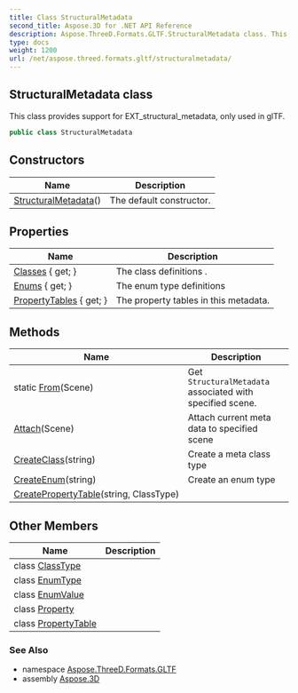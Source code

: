```yaml
---
title: Class StructuralMetadata
second_title: Aspose.3D for .NET API Reference
description: Aspose.ThreeD.Formats.GLTF.StructuralMetadata class. This class provides support for EXT_structural_metadata only used in glTF
type: docs
weight: 1200
url: /net/aspose.threed.formats.gltf/structuralmetadata/
---
```

## StructuralMetadata class

This class provides support for EXT_structural_metadata, only used in glTF.

```csharp
public class StructuralMetadata
```

## Constructors

| Name | Description |
| --- | --- |
| [StructuralMetadata](structuralmetadata/)() | The default constructor. |

## Properties

| Name | Description |
| --- | --- |
| [Classes](../../aspose.threed.formats.gltf/structuralmetadata/classes/) { get; } | The class definitions . |
| [Enums](../../aspose.threed.formats.gltf/structuralmetadata/enums/) { get; } | The enum type definitions |
| [PropertyTables](../../aspose.threed.formats.gltf/structuralmetadata/propertytables/) { get; } | The property tables in this metadata. |

## Methods

| Name | Description |
| --- | --- |
| static [From](../../aspose.threed.formats.gltf/structuralmetadata/from/)(Scene) | Get `StructuralMetadata` associated with specified scene. |
| [Attach](../../aspose.threed.formats.gltf/structuralmetadata/attach/)(Scene) | Attach current meta data to specified scene |
| [CreateClass](../../aspose.threed.formats.gltf/structuralmetadata/createclass/)(string) | Create a meta class type |
| [CreateEnum](../../aspose.threed.formats.gltf/structuralmetadata/createenum/)(string) | Create an enum type |
| [CreatePropertyTable](../../aspose.threed.formats.gltf/structuralmetadata/createpropertytable/)(string, ClassType) |  |

## Other Members

| Name | Description |
| --- | --- |
| class [ClassType](../../aspose.threed.formats.gltf/structuralmetadata.classtype) |  |
| class [EnumType](../../aspose.threed.formats.gltf/structuralmetadata.enumtype) |  |
| class [EnumValue](../../aspose.threed.formats.gltf/structuralmetadata.enumvalue) |  |
| class [Property](../../aspose.threed.formats.gltf/structuralmetadata.property) |  |
| class [PropertyTable](../../aspose.threed.formats.gltf/structuralmetadata.propertytable) |  |

### See Also

* namespace [Aspose.ThreeD.Formats.GLTF](../../aspose.threed.formats.gltf/)
* assembly [Aspose.3D](../../)



